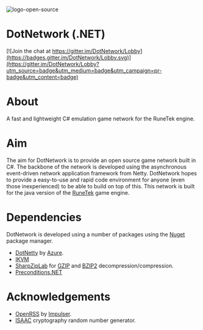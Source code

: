 ![logo-open-source](https://github.com/jordanabrahambaws/DotNetwork/blob/master/logo.png?raw=true)

# DotNetwork (.NET)
[![Join the chat at https://gitter.im/DotNetwork/Lobby](https://badges.gitter.im/DotNetwork/Lobby.svg)](https://gitter.im/DotNetwork/Lobby?utm_source=badge&utm_medium=badge&utm_campaign=pr-badge&utm_content=badge)

# About
A fast and lightweight C# emulation game network for the RuneTek engine.

# Aim
The aim for DotNetwork is to provide an open source game network built in C#. The backbone of the network is developed using the asynchronous event-driven network application framework from Netty. DotNetwork hopes to provide a easy-to-use and rapid code environment for anyone (even those inexperienced) to be able to build on top of this. This network is built for the java version of the [RuneTek](http://runescape.wikia.com/wiki/RuneTek) game engine.

# Dependencies
DotNetwork is developed using a number of packages using the [Nuget](https://www.nuget.org/) package manager.
- [DotNetty](https://github.com/Azure/DotNetty) by [Azure](https://github.com/Azure/).
- [IKVM](https://www.nuget.org/packages/IKVM/)
- [SharpZipLab](https://icsharpcode.github.io/SharpZipLib/) for [GZIP](https://en.wikipedia.org/wiki/Gzip) and [BZIP2](https://en.wikipedia.org/wiki/Bzip2) decompression/compression.
- [Preconditions.NET](https://www.nuget.org/packages/Preconditions.NET/)

# Acknowledgements
- [OpenRSS](https://github.com/Impulser/OpenRSS) by [Impulser](https://github.com/Impulser).
- [ISAAC](http://www.burtleburtle.net/bob/rand/isaacafa.html) cryptography random number generator.

